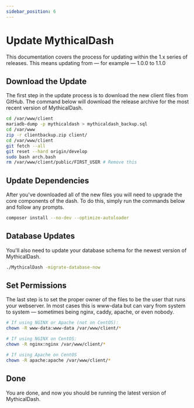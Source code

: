```yaml
---
sidebar_position: 6
---
```

# Update MythicalDash

This documentation covers the process for updating within the 1.x series of releases. This means updating from — for example — 1.0.0 to 1.1.0

## Download the Update
The first step in the update process is to download the new client files from GitHub. The command below will download the release archive for the most recent version of MythicalDash.
```bash
cd /var/www/client
mariadb-dump -p mythicaldash > mythicaldash_backup.sql
cd /var/www
zip -r clientbackup.zip client/
cd /var/www/client
git fetch --all
git reset --hard origin/develop
sudo bash arch.bash
rm /var/www/client/public/FIRST_USER # Remove this
```
## Update Dependencies
After you've downloaded all of the new files you will need to upgrade the core components of the dash. To do this, simply run the commands below and follow any prompts.
```bash
composer install --no-dev --optimize-autoloader
```

## Database Updates
You'll also need to update your database schema for the newest version of MythicalDash.
```bash
./MythicalDash -migrate-database-now 
``` 

## Set Permissions
The last step is to set the proper owner of the files to be the user that runs your webserver. In most cases this is www-data but can vary from system to system — sometimes being nginx, caddy, apache, or even nobody.
```bash
# If using NGINX or Apache (not on CentOS):
chown -R www-data:www-data /var/www/client/*

# If using NGINX on CentOS:
chown -R nginx:nginx /var/www/client/*

# If using Apache on CentOS
chown -R apache:apache /var/www/client/*
```
## Done
You are done, and now you should be running the latest version of MythicalDash.
